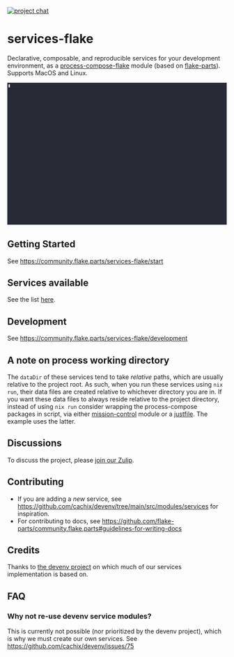 [![project chat](https://img.shields.io/badge/zulip-join_chat-brightgreen.svg)](https://nixos.zulipchat.com/#narrow/stream/414011-services-flake)

# services-flake

Declarative, composable, and reproducible services for your development environment, as a [process-compose-flake](https://github.com/Platonic-Systems/process-compose-flake) module (based on [flake-parts](https://flake.parts)). Supports MacOS and Linux.

![Demo](./doc/demo.gif)

## Getting Started

See <https://community.flake.parts/services-flake/start>

## Services available

See the list [here](nix/default.nix).

## Development

See <https://community.flake.parts/services-flake/development>

## A note on process working directory

The `dataDir` of these services tend to take *relative* paths, which are usually relative to the project root. As such, when you run these services using `nix run`, their data files are created relative to whichever directory you are in. If you want these data files to always reside relative to the project directory, instead of using `nix run` consider wrapping the process-compose packages in script, via either [mission-control](https://community.flake.parts/mission-control) module or a [justfile](https://just.systems/). The example uses the latter.

## Discussions

To discuss the project, please [join our Zulip](https://nixos.zulipchat.com/#narrow/stream/414011-services-flake).

## Contributing

- If you are adding a *new* service, see <https://github.com/cachix/devenv/tree/main/src/modules/services> for inspiration.
- For contributing to docs, see <https://github.com/flake-parts/community.flake.parts#guidelines-for-writing-docs>

## Credits

Thanks to [the devenv project](https://github.com/cachix/devenv/tree/main/src/modules/services) on which much of our services implementation is based on.

## FAQ

### Why not re-use devenv service modules?

This is currently not possible (nor prioritized by the devenv project), which is why we must create our own services. See <https://github.com/cachix/devenv/issues/75>
